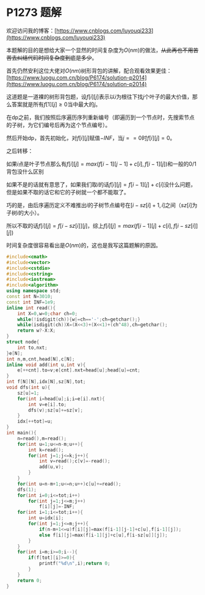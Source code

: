 # P1273 题解

欢迎访问我的博客：[https://www.cnblogs.com/luyouqi233](https://www.cnblogs.com/luyouqi233)

本题解的目的是想给大家一个显然的时间复杂度为$O(nm)$的做法，~~从此再也不用苦苦去纠结代码时间复杂度到底是多少~~。

首先仍然安利这位大佬对$O(nm)$树形背包的讲解，配合观看效果更佳：[https://www.luogu.com.cn/blog/P6174/solution-p2014](https://www.luogu.com.cn/blog/P6174/solution-p2014)

这道题是一道裸的树形背包题，设$f[i][j]$表示以$i$为根往下找$j$个叶子的最大价值，那么答案就是所有$f[1][j]\ge 0$当中最大的$j$。

在dp之前，我们按照后序遍历序列重新编号（即遍历到一个节点时，先搜索节点的子树，为它们编号后再为这个节点编号）。

然后开始dp，首先初始化，对$f[i][j]$赋值$-INF$，当$j==0$时$f[i][j]=0$。

之后转移：

如果$i$点是叶子节点那么有$f[i][j]=max(f[i-1][j-1]+c[i],f[i-1][j])$和一般的0/1背包没什么区别

如果不是的话就有意思了，如果我们取$i$的话$f[i][j]=f[i-1][j]+c[i]$没什么问题，但是如果不取的话它和它的子树就一个都不能取了。

巧的是，由后序遍历定义不难推出$i$的子树节点编号在$[i-sz[i]+1,i]$之间（$sz[i]$为子树$i$的大小）。

所以不取的话$f[i][j]=f[i-sz[i]][j]$，综上$f[i][j]=max(f[i-1][j]+c[i],f[i-sz[i]][j])$

时间复杂度很容易看出是$O(nm)$的，这也是我写这篇题解的原因。

```cpp
#include<cmath>
#include<vector>
#include<cstdio>
#include<cstring>
#include<iostream>
#include<algorithm>
using namespace std;
const int N=3010; 
const int INF=1e9;
inline int read(){
	int X=0,w=0;char ch=0;
	while(!isdigit(ch)){w|=ch=='-';ch=getchar();}
	while(isdigit(ch))X=(X<<3)+(X<<1)+(ch^48),ch=getchar();
	return w?-X:X;
}
struct node{
	int to,nxt;
}e[N];
int n,m,cnt,head[N],c[N];
inline void add(int u,int v){
	e[++cnt].to=v;e[cnt].nxt=head[u];head[u]=cnt;
}
int f[N][N],idx[N],sz[N],tot;
void dfs(int u){
	sz[u]=1;
	for(int i=head[u];i;i=e[i].nxt){
		int v=e[i].to;
		dfs(v);sz[u]+=sz[v];
	}
	idx[++tot]=u;
}
int main(){
	n=read(),m=read();
	for(int u=1;u<=n-m;u++){
		int k=read();
		for(int j=1;j<=k;j++){
			int v=read();c[v]=-read();
			add(u,v);
		}
	}
	for(int u=n-m+1;u<=n;u++)c[u]+=read();
	dfs(1);
	for(int i=0;i<=tot;i++)
		for(int j=1;j<=m;j++)
			f[i][j]=-INF;
	for(int i=1;i<=tot;i++){
		int u=idx[i];
		for(int j=1;j<=m;j++){
			if(n-m+1<=u)f[i][j]=max(f[i-1][j-1]+c[u],f[i-1][j]);
			else f[i][j]=max(f[i-1][j]+c[u],f[i-sz[u]][j]);
		}
	}
	for(int i=m;i>=0;i--){
		if(f[tot][i]>=0){
			printf("%d\n",i);return 0;
		}
	}
	return 0;
}
```
